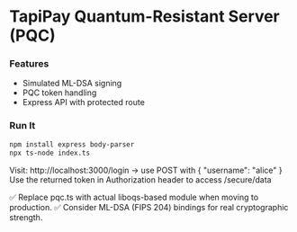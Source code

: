 # TapiPay Quantum-Resistant Server (PQC)

### Features
- Simulated ML-DSA signing
- PQC token handling
- Express API with protected route

### Run It
```bash
npm install express body-parser
npx ts-node index.ts
```

Visit: http://localhost:3000/login  → use POST with { "username": "alice" }
Use the returned token in Authorization header to access /secure/data

✅ Replace pqc.ts with actual liboqs-based module when moving to production.
✅ Consider ML-DSA (FIPS 204) bindings for real cryptographic strength.

